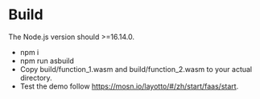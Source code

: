 # Build

The Node.js version should >=16.14.0.

* npm i
* npm run asbuild
* Copy build/function_1.wasm and build/function_2.wasm to your actual directory.
* Test the demo follow https://mosn.io/layotto/#/zh/start/faas/start.